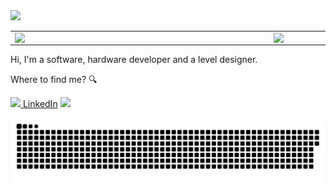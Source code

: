 <img src="https://github.com/violigon/violigon/blob/main/images/CapaGitHub.png?raw=true">

<center>
    <table style="overflow: hidden;">
        <tr>
            <td><img width="400px" align="left" src="https://github-readme-stats.vercel.app/api/top-langs/?username=violigon&show_icons=true&hide=html,Visual Basic .NET&langs_count=10&layout=compact&theme=dark&count_private=true" /></td>
            <td><img width="450px" align="left" src="https://github-readme-stats.vercel.app/api?username=violigon&theme=dark&?theme=dark&show_icons=true%count_private=true&include_all_commits=true&hide=issues" /></td>
        </tr>
    </table>
</center>

Hi, I'm a software, hardware developer and a level designer.

Where to find me? 🔍

<a href="https://www.linkedin.com/in/violigon"><img src="https://cdn-icons-png.flaticon.com/512/174/174857.png" width="16"></img> [LinkedIn](https://www.linkedin.com/in/violigon)
<img src="https://raw.githubusercontent.com/iampavangandhi/iampavangandhi/master/gifs/Hi.gif" width="30px"></a>

![Snake animation](https://github.com/violigon/violigon/blob/main/github-user-contribution.svg)
